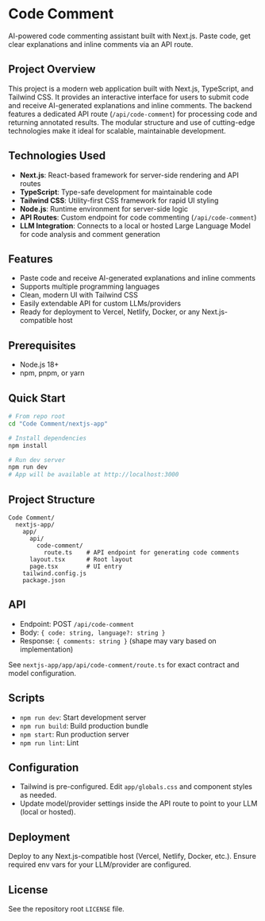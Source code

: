 # Code Comment

AI-powered code commenting assistant built with Next.js. Paste code, get clear explanations and inline comments via an API route.

## Project Overview
This project is a modern web application built with Next.js, TypeScript, and Tailwind CSS. It provides an interactive interface for users to submit code and receive AI-generated explanations and inline comments. The backend features a dedicated API route (`/api/code-comment`) for processing code and returning annotated results. The modular structure and use of cutting-edge technologies make it ideal for scalable, maintainable development.

## Technologies Used
- **Next.js**: React-based framework for server-side rendering and API routes
- **TypeScript**: Type-safe development for maintainable code
- **Tailwind CSS**: Utility-first CSS framework for rapid UI styling
- **Node.js**: Runtime environment for server-side logic
- **API Routes**: Custom endpoint for code commenting (`/api/code-comment`)
- **LLM Integration**: Connects to a local or hosted Large Language Model for code analysis and comment generation

## Features
- Paste code and receive AI-generated explanations and inline comments
- Supports multiple programming languages
- Clean, modern UI with Tailwind CSS
- Easily extendable API for custom LLMs/providers
- Ready for deployment to Vercel, Netlify, Docker, or any Next.js-compatible host

## Prerequisites
- Node.js 18+
- npm, pnpm, or yarn

## Quick Start
```bash
# From repo root
cd "Code Comment/nextjs-app"

# Install dependencies
npm install

# Run dev server
npm run dev
# App will be available at http://localhost:3000
```

## Project Structure
```
Code Comment/
  nextjs-app/
    app/
      api/
        code-comment/
          route.ts    # API endpoint for generating code comments
      layout.tsx      # Root layout
      page.tsx        # UI entry
    tailwind.config.js
    package.json
```

## API
- Endpoint: POST `/api/code-comment`
- Body: `{ code: string, language?: string }`
- Response: `{ comments: string }` (shape may vary based on implementation)

See `nextjs-app/app/api/code-comment/route.ts` for exact contract and model configuration.

## Scripts
- `npm run dev`: Start development server
- `npm run build`: Build production bundle
- `npm start`: Run production server
- `npm run lint`: Lint

## Configuration
- Tailwind is pre-configured. Edit `app/globals.css` and component styles as needed.
- Update model/provider settings inside the API route to point to your LLM (local or hosted).

## Deployment
Deploy to any Next.js-compatible host (Vercel, Netlify, Docker, etc.). Ensure required env vars for your LLM/provider are configured.

## License
See the repository root `LICENSE` file.
